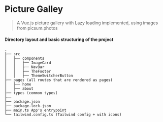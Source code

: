 # Picture Galley

> A Vue.js picture gallery with Lazy loading implemented, using images from picsum.photos

#### Directory layout and basic structuring of the project


    .
    ├── src
    │   ├── components
    │   │   ├── ImageCard
    │   │   ├── NavBar
    │   │   ├── TheFooter
    │   │   ├── ThemeSwitcherButton
    ├── pages (all routes that are rendered as pages)
    │   ├── home
    │   ├── about
    ├── types (common types) 
    ├── 
    ├── package.json
    ├── package-lock.json
    ├── main.ts App's entrypoint
    └── tailwind.config.ts (Tailwind config + with icons)

